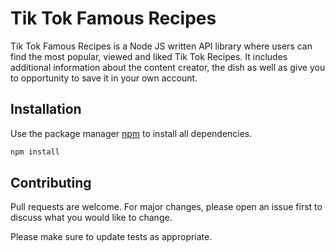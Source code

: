 # Tik Tok Famous Recipes

Tik Tok Famous Recipes is a Node JS written API library where users can find the most popular, viewed and liked Tik Tok Recipes. It includes additional information about the content creator, the dish as well as give you to opportunity to save it in your own account.

## Installation

Use the package manager [npm](https://nodejs.org/en/download/package-manager/) to install all dependencies.

```bash
npm install 
```

## Contributing
Pull requests are welcome. For major changes, please open an issue first to discuss what you would like to change.

Please make sure to update tests as appropriate.

